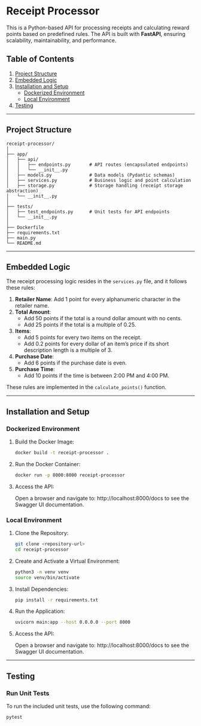 # Receipt Processor

This is a Python-based API for processing receipts and calculating reward points based on predefined rules. The API is built with **FastAPI**, ensuring scalability, maintainability, and performance.

## Table of Contents

1. [Project Structure](#project-structure)
2. [Embedded Logic](#embedded-logic)
3. [Installation and Setup](#installation-and-setup)
    - [Dockerized Environment](#dockerized-environment)
    - [Local Environment](#local-environment)
4. [Testing](#testing)

---

## Project Structure

```text
receipt-processor/
│
├── app/
│   ├── api/
│   │   ├── endpoints.py       # API routes (encapsulated endpoints)
│   │   └── __init__.py
│   ├── models.py              # Data models (Pydantic schemas)
│   ├── services.py            # Business logic and point calculation
│   ├── storage.py             # Storage handling (receipt storage abstraction)
│   └── __init__.py
│
├── tests/
│   ├── test_endpoints.py      # Unit tests for API endpoints
│   └── __init__.py
│
├── Dockerfile
├── requirements.txt
├── main.py
└── README.md
```

---

## Embedded Logic

The receipt processing logic resides in the `services.py` file, and it follows these rules:

1. **Retailer Name**: Add 1 point for every alphanumeric character in the retailer name.
2. **Total Amount**:
   - Add 50 points if the total is a round dollar amount with no cents.
   - Add 25 points if the total is a multiple of 0.25.
3. **Items**:
   - Add 5 points for every two items on the receipt.
   - Add 0.2 points for every dollar of an item’s price if its short description length is a multiple of 3.
4. **Purchase Date**:
   - Add 6 points if the purchase date is even.
5. **Purchase Time**:
   - Add 10 points if the time is between 2:00 PM and 4:00 PM.

These rules are implemented in the `calculate_points()` function.

---

## Installation and Setup

### Dockerized Environment

1. Build the Docker Image:

    ```bash
    docker build -t receipt-processor .
    ```

2. Run the Docker Container:

    ```bash
    docker run -p 8000:8000 receipt-processor
    ```

3. Access the API:

    Open a browser and navigate to: http://localhost:8000/docs to see the Swagger UI documentation.


### **Local Environment**

1. Clone the Repository:

   ```bash
   git clone <repository-url>
   cd receipt-processor
   ```

2. Create and Activate a Virtual Environment:

    ```bash
    python3 -m venv venv
    source venv/bin/activate 
    ```

3. Install Dependencies:

    ```bash
    pip install -r requirements.txt
    ```

4. Run the Application:

    ```bash
    uvicorn main:app --host 0.0.0.0 --port 8000
    ```

5. Access the API:
    
    Open a browser and navigate to: http://localhost:8000/docs to see the Swagger UI documentation.


---

## Testing

### Run Unit Tests

To run the included unit tests, use the following command:
```bash
pytest
```